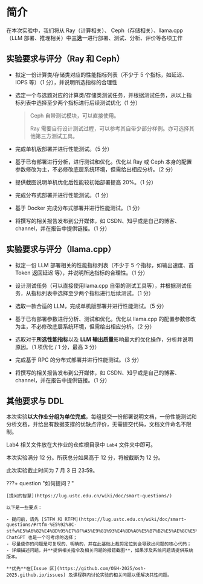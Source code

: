 # 简介

在本次实验中，我们将从 Ray（计算相关）、 Ceph（存储相关）、llama.cpp（LLM 部署、推理相关）中**三选一**进行部署、测试、分析、评价等各项工作

## 实验要求与评分（Ray 和 Ceph）

- 拟定一份计算类/存储类对应的性能指标列表（不少于 5 个指标，如延迟、IOPS 等）（1 分），并说明所选指标的合理性

- 选定一个与选题对应的计算类/存储类测试任务，并根据测试任务，从以上指标列表中选择至少两个指标进行后续测试优化（1 分）

  > Ceph 自带测试模块，可以直接使用。
  >
  > Ray 需要自行设计测试过程，可以参考其自带少部分样例。亦可选择其他第三方测试工具。

- 完成单机版部署并进行性能测试。（5 分）

- 基于已有部署进行分析，进行测试和优化。优化以 Ray 或 Ceph 本身的配置参数修改为主，不必修改底层系统环境，但需给出相应分析。（2 分）

- 提供截图说明单机优化后性能较初始部署提高 20%。（1 分）

- 完成分布式部署并进行性能测试。（1 分）

- 基于 Docker 完成分布式部署并进行性能测试。（1 分）

- 将撰写的相关报告发布到公开媒体，如 CSDN、知乎或是自己的博客、channel，并在报告中提供链接。（1 分）

## 实验要求与评分（llama.cpp）

- 拟定一份 LLM 部署相关的性能指标列表（不少于 5 个指标，如输出速度、首 Token 返回延迟 等），并说明所选指标的合理性。（1 分）

- 设计测试任务（可以直接使用llama.cpp 自带的测试工具等），并根据测试任务，从指标列表中选择至少两个指标进行后续测试。（1 分）

- 选取一款合适的 LLM，完成单机版部署并进行性能测试。（5 分）

- 基于已有部署参数进行分析、测试和优化。优化以 llama.cpp 的配置参数修改为主，不必修改底层系统环境，但需给出相应分析。（2 分）

- 选取对于**所选性能指标**以及 **LLM 输出质量**影响最大的优化操作，分析并说明原因。（1 项优化 / 1 分，最高 3 分）

- 完成基于 RPC 的分布式部署并进行性能测试。（3 分）

- 将撰写的相关报告发布到公开媒体，如 CSDN、知乎或是自己的博客、channel，并在报告中提供链接。（1 分）

## 其他要求与 DDL

本次实验**以大作业分组为单位完成**，每组提交一份部署说明文档，一份性能测试和分析文档，并给出有数据支撑的优缺点评价，无需提交代码，文档文件命名不限制。

Lab4 相关文件放在大作业的仓库根目录中 `Lab4` 文件夹中即可。

本次实验满分 12 分。所获总分如果高于 12 分，将被截断为 12 分。

此次实验截止时间为 7 月 3 日 23:59。

???+ question "如何提问？"

    [提问的智慧](https://lug.ustc.edu.cn/wiki/doc/smart-questions/)
    
    以下是一些要点：
    
    - 提问前，请先 [STFW 和 RTFM](https://lug.ustc.edu.cn/wiki/doc/smart-questions/#rtfm-%E5%92%8C-stfw%E5%A6%82%E4%BD%95%E7%9F%A5%E9%81%93%E4%BD%A0%E5%B7%B2%E5%AE%8C%E5%85%A8%E6%90%9E%E7%A0%B8%E4%BA%86)，ChatGPT 也是一个可考虑的选择；
    - 尽量使你的问题是可复现的、明确的，并在此基础上裁剪定位到会导致出问题的核心代码；
    - 详细描述问题，并**提供相关指令及相关问题的报错截图**，如果涉及系统问题请提供系统版本。
    
    **优先**在[Issue 区](https://github.com/OSH-2025/osh-2025.github.io/issues) 及课程群内讨论实验的相关问题以便解决共性问题。
